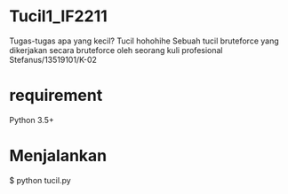 # Tucil1_IF2211
Tugas-tugas apa yang kecil? Tucil hohohihe
Sebuah tucil bruteforce yang dikerjakan secara bruteforce oleh seorang kuli profesional
Stefanus/13519101/K-02
# requirement
Python 3.5+
# Menjalankan
$ python tucil.py
